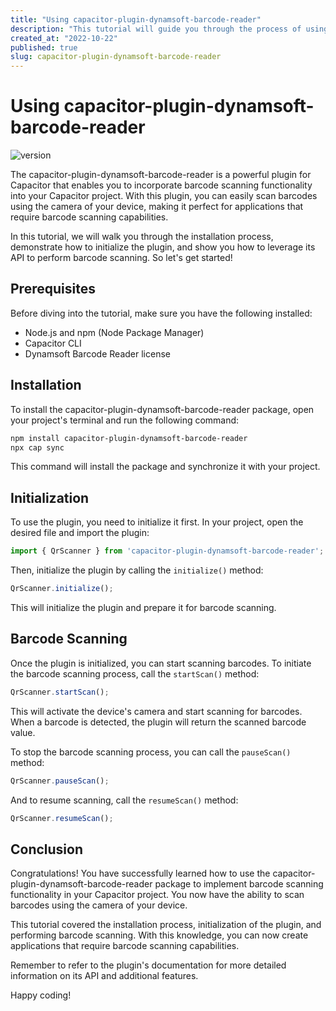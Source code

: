 ```yaml
---
title: "Using capacitor-plugin-dynamsoft-barcode-reader"
description: "This tutorial will guide you through the process of using the capacitor-plugin-dynamsoft-barcode-reader package to implement barcode scanning functionality in your Capacitor project."
created_at: "2022-10-22"
published: true
slug: capacitor-plugin-dynamsoft-barcode-reader
---
```


# Using capacitor-plugin-dynamsoft-barcode-reader

![version](https://img.shields.io/npm/v/capacitor-plugin-dynamsoft-barcode-reader.svg)

The capacitor-plugin-dynamsoft-barcode-reader is a powerful plugin for Capacitor that enables you to incorporate barcode scanning functionality into your Capacitor project. With this plugin, you can easily scan barcodes using the camera of your device, making it perfect for applications that require barcode scanning capabilities.

In this tutorial, we will walk you through the installation process, demonstrate how to initialize the plugin, and show you how to leverage its API to perform barcode scanning. So let's get started!

## Prerequisites

Before diving into the tutorial, make sure you have the following installed:

- Node.js and npm (Node Package Manager)
- Capacitor CLI
- Dynamsoft Barcode Reader license

## Installation

To install the capacitor-plugin-dynamsoft-barcode-reader package, open your project's terminal and run the following command:

```bash
npm install capacitor-plugin-dynamsoft-barcode-reader
npx cap sync
```

This command will install the package and synchronize it with your project.

## Initialization

To use the plugin, you need to initialize it first. In your project, open the desired file and import the plugin:

```javascript
import { QrScanner } from 'capacitor-plugin-dynamsoft-barcode-reader';
```

Then, initialize the plugin by calling the `initialize()` method:

```javascript
QrScanner.initialize();
```

This will initialize the plugin and prepare it for barcode scanning.

## Barcode Scanning

Once the plugin is initialized, you can start scanning barcodes. To initiate the barcode scanning process, call the `startScan()` method:

```javascript
QrScanner.startScan();
```

This will activate the device's camera and start scanning for barcodes. When a barcode is detected, the plugin will return the scanned barcode value.

To stop the barcode scanning process, you can call the `pauseScan()` method:

```javascript
QrScanner.pauseScan();
```

And to resume scanning, call the `resumeScan()` method:

```javascript
QrScanner.resumeScan();
```

## Conclusion

Congratulations! You have successfully learned how to use the capacitor-plugin-dynamsoft-barcode-reader package to implement barcode scanning functionality in your Capacitor project. You now have the ability to scan barcodes using the camera of your device.

This tutorial covered the installation process, initialization of the plugin, and performing barcode scanning. With this knowledge, you can now create applications that require barcode scanning capabilities.

Remember to refer to the plugin's documentation for more detailed information on its API and additional features.

Happy coding!